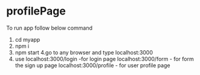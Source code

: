 # profilePage

To run app follow below command
 1. cd myapp 
 2. npm i
 3. npm start 
 4.go to any browser and type localhost:3000
 5. use localhost:3000/login    -for login page
      localhost:3000/form       - for form the sign up page
      localhost:3000/profile    - for user profile page
 
